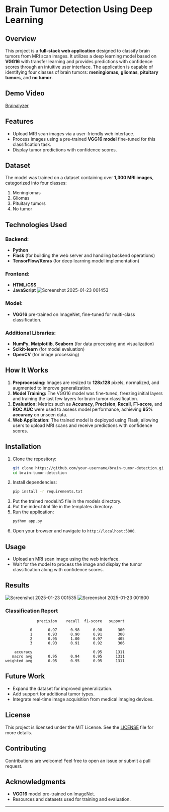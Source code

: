 # Brain Tumor Detection Using Deep Learning

## Overview
This project is a **full-stack web application** designed to classify brain tumors from MRI scan images. It utilizes a deep learning model based on **VGG16** with transfer learning and provides predictions with confidence scores through an intuitive user interface. The application is capable of identifying four classes of brain tumors: **meningiomas**, **gliomas**, **pituitary tumors**, and **no tumor**.

## Demo Video
[Brainalyzer](https://www.youtube.com/watch?v=6oDoeOF2FF0)


## Features
- Upload MRI scan images via a user-friendly web interface.
- Process images using a pre-trained **VGG16 model** fine-tuned for this classification task.
- Display tumor predictions with confidence scores.
## Dataset
The model was trained on a dataset containing over **1,300 MRI images**, categorized into four classes:
1. Meningiomas
2. Gliomas
3. Pituitary tumors
4. No tumor

## Technologies Used
### Backend:
- **Python**
- **Flask** (for building the web server and handling backend operations)
- **TensorFlow/Keras** (for deep learning model implementation)

### Frontend:
- **HTML/CSS**
- **JavaScript**
![Screenshot 2025-01-23 001453](https://github.com/user-attachments/assets/83eae89c-48f9-421e-83d8-b853da63b006)

### Model:
- **VGG16** pre-trained on ImageNet, fine-tuned for multi-class classification.

### Additional Libraries:
- **NumPy**, **Matplotlib**, **Seaborn** (for data processing and visualization)
- **Scikit-learn** (for model evaluation)
- **OpenCV** (for image processing)

## How It Works
1. **Preprocessing:** Images are resized to **128x128** pixels, normalized, and augmented to improve generalization.
2. **Model Training:** The VGG16 model was fine-tuned, freezing initial layers and training the last few layers for brain tumor classification.
3. **Evaluation:** Metrics such as **Accuracy**, **Precision**, **Recall**, **F1-score**, and **ROC AUC** were used to assess model performance, achieving **95% accuracy** on unseen data.
4. **Web Application:** The trained model is deployed using Flask, allowing users to upload MRI scans and receive predictions with confidence scores.

## Installation
1. Clone the repository:
   ```bash
   git clone https://github.com/your-username/brain-tumor-detection.git
   cd brain-tumor-detection
   ```
2. Install dependencies:
   ```bash
   pip install -r requirements.txt
   ```
3. Put the trained model.h5 file in the models directory.
4. Put the index.html file in the templates directory.
5. Run the application:
   ```bash
   python app.py
   ```
6. Open your browser and navigate to `http://localhost:5000`.

## Usage
- Upload an MRI scan image using the web interface.
- Wait for the model to process the image and display the tumor classification along with confidence scores.

## Results
![Screenshot 2025-01-23 001535](https://github.com/user-attachments/assets/e242cb07-5f29-4bb3-86f4-e1098a4529c2)
![Screenshot 2025-01-23 001600](https://github.com/user-attachments/assets/c213f1a9-db23-4b24-b6dd-a9a612b2e9c3)

### Classification Report
```
              precision    recall  f1-score   support

           0       0.97      0.98      0.98       300
           1       0.93      0.90      0.91       300
           2       0.95      1.00      0.97       405
           3       0.93      0.91      0.92       306

    accuracy                           0.95      1311
   macro avg       0.95      0.94      0.95      1311
weighted avg       0.95      0.95      0.95      1311
```

## Future Work
- Expand the dataset for improved generalization.
- Add support for additional tumor types.
- Integrate real-time image acquisition from medical imaging devices.

## License
This project is licensed under the MIT License. See the [LICENSE](LICENSE) file for more details.

## Contributing
Contributions are welcome! Feel free to open an issue or submit a pull request.

## Acknowledgments
- **VGG16** model pre-trained on ImageNet.
- Resources and datasets used for training and evaluation.

---

